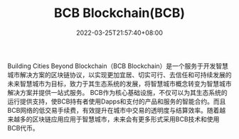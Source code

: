 ﻿---
weight: 
title: "BCB Blockchain(BCB)"
description: "Building Cities Beyond Blockchain（BCB Blockchain）是一个服务于开发智慧城市解决方案的区块链协议，以实现更加宜居、切实可行、去信任和可持续发展的未来智慧城市为目标，致力..."
date: 2022-03-25T21:57:40+08:00
lastmod: 2022-03-25T16:45:40+08:00
draft: false
authors: ["Metabd"]
featuredImage: "bcb-blockchainbcb.webp"
link: ""
tags: ["数字代币","BCB Blockchain(BCB)"]
categories: ["navigation"]
navigation: ["数字代币"]
lightgallery: true
toc: true
pinned: false
recommend: false
recommend1: false
---
Building Cities Beyond Blockchain（BCB Blockchain）是一个服务于开发智慧城市解决方案的区块链协议，以实现更加宜居、切实可行、去信任和可持续发展的未来智慧城市为目标，致力于其生态系统的发展，将智慧城市概念转变为智慧城市解决方案并提供一站式服务。
BCB作为核心基础设施，不仅可以为其生态系统的运行提供支持，使BCB持有者使用Dapps和支付的产品和服务的智能合约。而且BCB网络的低交易手续费，有效提升在城市中交易的透明度与结算效率。随着越来越多的区块链应用应用于智慧城市，未来会有更多形式采用BCB技术和使用BCB代币。
